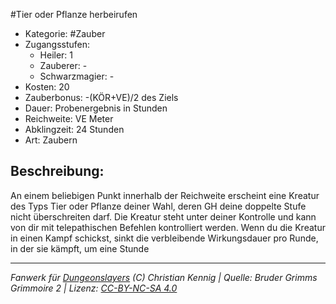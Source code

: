#Tier oder Pflanze herbeirufen  
- Kategorie: #Zauber  
- Zugangsstufen:  
  - Heiler: 1  
  - Zauberer: -  
  - Schwarzmagier: -  
- Kosten: 20  
- Zauberbonus: -(KÖR+VE)/2 des Ziels  
- Dauer: Probenergebnis in Stunden  
- Reichweite: VE Meter  
- Abklingzeit: 24 Stunden  
- Art: Zaubern     

## Beschreibung:
An einem beliebigen Punkt innerhalb der Reichweite erscheint eine Kreatur des Typs Tier oder Pflanze deiner Wahl, deren GH deine doppelte Stufe nicht überschreiten darf. Die Kreatur steht unter deiner Kontrolle und kann von dir mit telepathischen Befehlen kontrolliert werden. Wenn du die Kreatur in einen Kampf schickst, sinkt die verbleibende Wirkungsdauer pro Runde, in der sie kämpft, um eine Stunde


___
*Fanwerk für [Dungeonslayers](https://www.dungeonslayers.net/) (C) Christian Kennig | Quelle: Bruder Grimms Grimmoire 2 | Lizenz: [CC-BY-NC-SA 4.0](https://creativecommons.org/licenses/by-nc-sa/4.0/deed.de)*